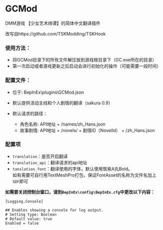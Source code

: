 # GCMod
DMM游戏 【少女艺术绮谭】的简体中文翻译插件

改写自https://github.com/TSKModding/TSKHook

### 使用方法：
- 将GCMod目录下的所有文件解压放到游戏根目录下（GC.exe所在的目录）
- 第一次启动或者游戏更新之后启动会进行初始化的操作（可能需要一段时间）

### 配置文件：
- 位于: BepInEx\plugins\GCMod.json

- 默认提供活动主线和个人剧情的翻译（sakura 0.9）
- 默认请求的路径：
	- 角色名称: API地址 + /names/zh_Hans.json
	- 故事剧情: API地址 + /novels/ + 剧情ID（NovelId） + /zh_Hans.json

### 配置项
- `translation`：是否开启翻译
- `translation_api`：翻译请求的api地址
- `tanslation_font`：翻译使用的字体，默认使用筑紫A丸Bold。<br>如有需要可自行用TextMeshPro打包，保证FontAsset的名称为文件名加上` SDF`即可


**如需要关闭控制台窗口，请到`BepInEx\config\BepInEx.cfg`中更改以下内容：**

```
[Logging.Console]

## Enables showing a console for log output.
# Setting type: Boolean
# Default value: true
Enabled = false
```
